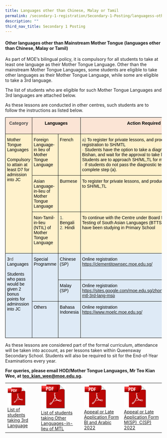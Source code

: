 ```yaml
---
title: Languages other than Chinese, Malay or Tamil
permalink: /secondary-1-registration/Secondary-1-Posting/languagess-other-than-chinese-malay-or-tamil
description: ""
third_nav_title: Secondary 1 Posting
---
```

#### Other languages other than Mainstream Mother Tongue (languages other than Chinese, Malay or Tamil)

As part of MOE’s bilingual policy, it is compulsory for all students to take at least one language as their Mother Tongue Language. Other than the mainstream Mother Tongue Languages, some students are eligible to take other languages as their Mother Tongue Language, while some are eligible to take a 3rd language.

The list of students who are eligible for such Mother Tongue Languages and 3rd languages are attached below.

As these lessons are conducted in other centres, such students are to follow the instructions as listed below.

<table style="border-collapse:collapse;border-spacing:0" class="tg"><thead><tr><th style="background-color:#FBE4D5;border-color:#000000;border-style:solid;border-width:1px;color:#454545;font-family:Arial, sans-serif;font-size:14px;font-weight:bold;overflow:hidden;padding:10px 5px;text-align:center;vertical-align:top;word-break:normal">Category</th><th style="background-color:#FBE4D5;border-color:#000000;border-style:solid;border-width:1px;color:#454545;font-family:Arial, sans-serif;font-size:14px;font-weight:bold;overflow:hidden;padding:10px 5px;text-align:center;vertical-align:top;word-break:normal" colspan="2"><span style="color:black">Languages</span></th><th style="background-color:#FBE4D5;border-color:#000000;border-style:solid;border-width:1px;color:#454545;font-family:Arial, sans-serif;font-size:14px;font-weight:bold;overflow:hidden;padding:10px 5px;text-align:center;vertical-align:top;word-break:normal"><span style="color:black">Action Required</span></th><th style="background-color:#FBE4D5;border-color:black;border-style:solid;border-width:1px;color:#454545;font-family:Arial, sans-serif;font-size:14px;font-weight:bold;overflow:hidden;padding:10px 5px;text-align:center;vertical-align:top;word-break:normal"><span style="color:black">Lesson Venue</span></th><th style="background-color:#FBE4D5;border-color:black;border-style:solid;border-width:1px;color:#454545;font-family:Arial, sans-serif;font-size:14px;font-weight:bold;overflow:hidden;padding:10px 5px;text-align:center;vertical-align:top;word-break:normal"><span style="color:black">Deadline</span></th></tr></thead><tbody><tr><td style="background-color:#FFF2CC;border-color:black;border-style:solid;border-width:1px;color:#454545;font-family:Arial, sans-serif;font-size:14px;overflow:hidden;padding:10px 5px;text-align:left;vertical-align:top;word-break:normal" rowspan="3"><span style="color:black">Mother Tongue Languages</span><br> <br><span style="color:black">Compulsory to attain at least D7 for admission into JC</span></td><td style="background-color:#FFF2CC;border-color:black;border-style:solid;border-width:1px;color:#454545;font-family:Arial, sans-serif;font-size:14px;overflow:hidden;padding:10px 5px;text-align:left;vertical-align:top;word-break:normal"><span style="color:black">Foreign Language-in lieu of Mother Tongue Language</span></td><td style="background-color:#FFF2CC;border-color:black;border-style:solid;border-width:1px;color:#454545;font-family:Arial, sans-serif;font-size:14px;overflow:hidden;padding:10px 5px;text-align:left;vertical-align:top;word-break:normal"><span style="color:black">French</span><br> </td><td style="background-color:#FFF2CC;border-color:black;border-style:solid;border-width:1px;color:#454545;font-family:Arial, sans-serif;font-size:14px;overflow:hidden;padding:10px 5px;text-align:left;vertical-align:top;word-break:normal">a)       <span style="color:black">To register for private lessons, and produce proof of registration to SH/MTL</span><br>·         <span style="color:black">Students have the option to take a diagnostic test at MOELC, Bishan, and wait for the approval to take lessons at MOELC. Students are to approach SH/ML,TL for more information.</span><br>·         <span style="color:black">If students do not pass the diagnostic test, they would have to complete step (a).</span></td><td style="background-color:#FFF2CC;border-color:black;border-style:solid;border-width:1px;color:#454545;font-family:Arial, sans-serif;font-size:14px;overflow:hidden;padding:10px 5px;text-align:left;vertical-align:top;word-break:normal"><span style="color:black">Chosen private institution</span></td><td style="background-color:#FFF2CC;border-color:black;border-style:solid;border-width:1px;color:#454545;font-family:Arial, sans-serif;font-size:14px;overflow:hidden;padding:10px 5px;text-align:left;vertical-align:top;word-break:normal"><span style="color:black">By end of January 2022</span></td></tr><tr><td style="background-color:#FFF2CC;border-color:black;border-style:solid;border-width:1px;color:#454545;font-family:Arial, sans-serif;font-size:14px;overflow:hidden;padding:10px 5px;text-align:left;vertical-align:top;word-break:normal"><span style="color:black">Asian Language-in-lieu of Mother Tongue Language</span><br> </td><td style="background-color:#FFF2CC;border-color:black;border-style:solid;border-width:1px;color:#454545;font-family:Arial, sans-serif;font-size:14px;overflow:hidden;padding:10px 5px;text-align:left;vertical-align:top;word-break:normal"><span style="color:black">Burmese</span><br> </td><td style="background-color:#FFF2CC;border-color:black;border-style:solid;border-width:1px;color:#454545;font-family:Arial, sans-serif;font-size:14px;overflow:hidden;padding:10px 5px;text-align:left;vertical-align:top;word-break:normal"><span style="color:black">To register for private lessons, and produce proof of registration to SH/ML,TL</span></td><td style="background-color:#FFF2CC;border-color:black;border-style:solid;border-width:1px;color:#454545;font-family:Arial, sans-serif;font-size:14px;overflow:hidden;padding:10px 5px;text-align:left;vertical-align:top;word-break:normal"><span style="color:black">Chosen private institution</span></td><td style="background-color:#FFF2CC;border-color:black;border-style:solid;border-width:1px;color:#454545;font-family:Arial, sans-serif;font-size:14px;overflow:hidden;padding:10px 5px;text-align:left;vertical-align:top;word-break:normal"><span style="color:black">By end of January 2022</span></td></tr><tr><td style="background-color:#FFF2CC;border-color:black;border-style:solid;border-width:1px;color:#454545;font-family:Arial, sans-serif;font-size:14px;overflow:hidden;padding:10px 5px;text-align:left;vertical-align:top;word-break:normal"><span style="color:black">Non-Tamil-in-lieu (NTIL) of Mother Tongue Language</span></td><td style="background-color:#FFF2CC;border-color:black;border-style:solid;border-width:1px;color:#454545;font-family:Arial, sans-serif;font-size:14px;overflow:hidden;padding:10px 5px;text-align:left;vertical-align:top;word-break:normal"><span style="color:#454545">1.</span>             <span style="color:black">Bengali</span><br><span style="color:#454545">2.</span>             <span style="color:black">Hindi</span><br> </td><td style="background-color:#FFF2CC;border-color:black;border-style:solid;border-width:1px;color:#454545;font-family:Arial, sans-serif;font-size:14px;overflow:hidden;padding:10px 5px;text-align:left;vertical-align:top;word-break:normal"><span style="color:black">To continue with the Centre under Board for the Teaching &amp; Testing of South Asian Languages (BTTSAL) where students have been studying in Primary School</span></td><td style="background-color:#FFF2CC;border-color:black;border-style:solid;border-width:1px;color:#454545;font-family:Arial, sans-serif;font-size:14px;overflow:hidden;padding:10px 5px;text-align:left;vertical-align:top;word-break:normal"><span style="color:black">Respective BTTSAL Centre</span><br><span style="color:black">(students would already be familiar)</span></td><td style="background-color:#FFF2CC;border-color:black;border-style:solid;border-width:1px;color:#454545;font-family:Arial, sans-serif;font-size:14px;overflow:hidden;padding:10px 5px;text-align:left;vertical-align:top;word-break:normal"><span style="color:black">On going</span></td></tr><tr><td style="background-color:#DEEAF6;border-color:black;border-style:solid;border-width:1px;color:#454545;font-family:Arial, sans-serif;font-size:14px;overflow:hidden;padding:10px 5px;text-align:left;vertical-align:top;word-break:normal" rowspan="3"><span style="color:black">3</span>rd <span style="color:black">Languages</span><br> <br><span style="color:black">Students who pass would be given 2 bonus points for adminssion into JC</span><br> </td><td style="background-color:#DEEAF6;border-color:black;border-style:solid;border-width:1px;color:#454545;font-family:Arial, sans-serif;font-size:14px;overflow:hidden;padding:10px 5px;text-align:left;vertical-align:top;word-break:normal" rowspan="2"><span style="color:black">Special Programme</span></td><td style="background-color:#DEEAF6;border-color:black;border-style:solid;border-width:1px;color:#454545;font-family:Arial, sans-serif;font-size:14px;overflow:hidden;padding:10px 5px;text-align:left;vertical-align:top;word-break:normal"><span style="color:black">Chinese (SP)</span></td><td style="background-color:#DEEAF6;border-color:black;border-style:solid;border-width:1px;color:#454545;font-family:Arial, sans-serif;font-size:14px;overflow:hidden;padding:10px 5px;text-align:left;vertical-align:top;word-break:normal"><span style="color:black">Online registration</span><br><a href="https://clementitownsec.moe.edu.sg/">https://clementitownsec.moe.edu.sg/</a><br> </td><td style="background-color:#DEEAF6;border-color:black;border-style:solid;border-width:1px;color:#454545;font-family:Arial, sans-serif;font-size:14px;overflow:hidden;padding:10px 5px;text-align:left;vertical-align:top;word-break:normal"><span style="color:black">Clementi Town Secondary School</span></td><td style="background-color:#DEEAF6;border-color:black;border-style:solid;border-width:1px;color:#454545;font-family:Arial, sans-serif;font-size:14px;overflow:hidden;padding:10px 5px;text-align:left;vertical-align:top;word-break:normal"><span style="color:black">6 Jan 2022</span><br> </td></tr><tr><td style="background-color:#DEEAF6;border-color:black;border-style:solid;border-width:1px;color:#454545;font-family:Arial, sans-serif;font-size:14px;overflow:hidden;padding:10px 5px;text-align:left;vertical-align:top;word-break:normal"><span style="color:black">Malay (SP)</span></td><td style="background-color:#DEEAF6;border-color:black;border-style:solid;border-width:1px;color:#454545;font-family:Arial, sans-serif;font-size:14px;overflow:hidden;padding:10px 5px;text-align:left;vertical-align:top;word-break:normal"><span style="color:black">Online registration</span><br><a href="https://sites.google.com/moe.edu.sg/zhonghuasec12022/higher-mtl-3rd-lang-msp">https://sites.google.com/moe.edu.sg/zhonghuasec12022/higher-mtl-3rd-lang-msp</a><br> </td><td style="background-color:#DEEAF6;border-color:black;border-style:solid;border-width:1px;color:#454545;font-family:Arial, sans-serif;font-size:14px;overflow:hidden;padding:10px 5px;text-align:left;vertical-align:top;word-break:normal"><span style="color:black">Zhong Hua Secondary School</span></td><td style="background-color:#DEEAF6;border-color:black;border-style:solid;border-width:1px;color:#454545;font-family:Arial, sans-serif;font-size:14px;overflow:hidden;padding:10px 5px;text-align:left;vertical-align:top;word-break:normal"><span style="color:black">6 Jan 2022</span></td></tr><tr><td style="background-color:#DEEAF6;border-color:black;border-style:solid;border-width:1px;color:#454545;font-family:Arial, sans-serif;font-size:14px;overflow:hidden;padding:10px 5px;text-align:left;vertical-align:top;word-break:normal"><span style="color:black">Others</span></td><td style="background-color:#DEEAF6;border-color:black;border-style:solid;border-width:1px;color:#454545;font-family:Arial, sans-serif;font-size:14px;overflow:hidden;padding:10px 5px;text-align:left;vertical-align:top;word-break:normal"><span style="color:black">Bahasa Indonesia</span><br> </td><td style="background-color:#DEEAF6;border-color:black;border-style:solid;border-width:1px;color:#454545;font-family:Arial, sans-serif;font-size:14px;overflow:hidden;padding:10px 5px;text-align:left;vertical-align:top;word-break:normal"><span style="color:black">Online registration</span><br><a href="https://www.moelc.moe.edu.sg/">https://www.moelc.moe.edu.sg/</a></td><td style="background-color:#DEEAF6;border-color:black;border-style:solid;border-width:1px;color:#454545;font-family:Arial, sans-serif;font-size:14px;overflow:hidden;padding:10px 5px;text-align:left;vertical-align:top;word-break:normal">Ministry of Education Language Centre (MOELC) , Bishan</td><td style="background-color:#DEEAF6;border-color:black;border-style:solid;border-width:1px;color:#454545;font-family:Arial, sans-serif;font-size:14px;overflow:hidden;padding:10px 5px;text-align:left;vertical-align:top;word-break:normal"><span style="color:black">6 Jan 2022</span></td></tr></tbody></table>

As these lessons are considered part of the formal curriculum, attendance will be taken into account, as per lessons taken within Queensway Secondary School. Students will also be required to sit for the End-of-Year Examinations every year.

**For queries, please email HOD/Mother Tongue Languages, Mr Teo Kian Wee, at** [**teo\_kian\_wee@moe.edu.sg**](mailto:teo_kian_wee@moe.edu.sg)**.**

|  	|  	|  	|  	|
|---	|---	|---	|---	|
| <a href="https://staging.du62j8uucogi5.amplifyapp.com/files/List%20of%20students%20taking%203rd%20Language.pdf"><img style="width:65%" src="/images/pdflogo.png"> </a> <br> [List of students taking 3rd Language](https://staging.du62j8uucogi5.amplifyapp.com/files/List%20of%20students%20taking%203rd%20Language.pdf) 	| <a href="https://staging.du62j8uucogi5.amplifyapp.com/files/LIST2.pdf"><img style="width:65%" src="/images/pdflogo.png"> </a> <br> [List of students taking Other Languages-in-lieu of MTL](https://staging.du62j8uucogi5.amplifyapp.com/files/LIST2.pdf)	| <a href="https://staging.du62j8uucogi5.amplifyapp.com/files/Appeal%20or%20Late%20Application%20Form_%20BI%20and%20Arabic%202022.pdf"><img style="width:65%" src="/images/pdflogo.png"> </a> <br>[Appeal or Late Application Form BI and Arabic 2022](https://staging.du62j8uucogi5.amplifyapp.com/files/Appeal%20or%20Late%20Application%20Form_%20BI%20and%20Arabic%202022.pdf)	| <a href="https://staging.du62j8uucogi5.amplifyapp.com/files/APPEAL2.pdf"><img style="width:65%" src="/images/pdflogo.png"> </a> <br>[Appeal or Late Application Form M(SP)  C(SP) 2022](https://staging.du62j8uucogi5.amplifyapp.com/files/APPEAL2.pdf)	|

